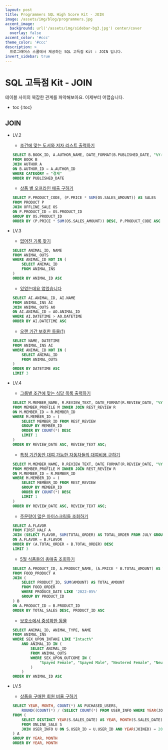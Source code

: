 ```yaml
---
layout: post
title: Programmers SQL High Score Kit - JOIN
image: /assets/img/blog/programmers.jpg
accent_image: 
  background: url('/assets/img/sidebar-bg3.jpg') center/cover
  overlay: false
accent_color: '#ccc'
theme_color: '#ccc'
description: >
  프로그래머스 스쿨에서 제공하는 SQL 고득점 Kit : JOIN 입니다. 
invert_sidebar: true
---
```


# SQL 고득점 Kit - JOIN

테이블 사이의 복잡한 관계를 파악해보아요. 이제부터 어렵습니다.

* toc
{:toc}


## JOIN

- LV.2
    - [조건에 맞는 도서와 저자 리스트 출력하기](https://school.programmers.co.kr/learn/courses/30/lessons/144854)
    ```sql
    SELECT B.BOOK_ID, A.AUTHOR_NAME, DATE_FORMAT(B.PUBLISHED_DATE, "%Y-%m-%d") AS PUBLISHED_DATE
    FROM BOOK B
    JOIN AUTHOR A
    ON B.AUTHOR_ID = A.AUTHOR_ID
    WHERE CATEGORY = "경제"
    ORDER BY PUBLISHED_DATE
    ```
    - [상품 별 오프라인 매출 구하기](https://school.programmers.co.kr/learn/courses/30/lessons/131533)
    ```sql
    SELECT P.PRODUCT_CODE, (P.PRICE * SUM(OS.SALES_AMOUNT)) AS SALES
    FROM PRODUCT P
    JOIN OFFLINE_SALE OS
    ON P.PRODUCT_ID = OS.PRODUCT_ID
    GROUP BY OS.PRODUCT_ID
    ORDER BY (P.PRICE * SUM(OS.SALES_AMOUNT)) DESC, P.PRODUCT_CODE ASC
    ```
    
- LV.3
    - [없어진 기록 찾기](https://school.programmers.co.kr/learn/courses/30/lessons/59042)
    ```sql
    SELECT ANIMAL_ID, NAME
    FROM ANIMAL_OUTS
    WHERE ANIMAL_ID NOT IN (
        SELECT ANIMAL_ID
        FROM ANIMAL_INS
    )
    ORDER BY ANIMAL_ID ASC
    ```
    - [있었는데요 없었습니다](https://school.programmers.co.kr/learn/courses/30/lessons/59043)
    ```sql
    SELECT AI.ANIMAL_ID, AI.NAME
    FROM ANIMAL_INS AI
    JOIN ANIMAL_OUTS AO
    ON AI.ANIMAL_ID = AO.ANIMAL_ID
    WHERE AI.DATETIME > AO.DATETIME
    ORDER BY AI.DATETIME ASC
    ```
    - [오랜 기간 보호한 동물(1)](https://school.programmers.co.kr/learn/courses/30/lessons/59044)
    ```sql
    SELECT NAME, DATETIME
    FROM ANIMAL_INS AI
    WHERE ANIMAL_ID NOT IN (
        SELECT ANIMAL_ID
        FROM ANIMAL_OUTS
    )
    ORDER BY DATETIME ASC
    LIMIT 3
    ```

- LV.4
    - [그룹별 조건에 맞는 식당 목록 출력하기](https://school.programmers.co.kr/learn/courses/30/lessons/131124)
    ```sql
    SELECT M.MEMBER_NAME, R.REVIEW_TEXT, DATE_FORMAT(R.REVIEW_DATE, "%Y-%m-%d") AS REVIEW_DATE
    FROM MEMBER_PROFILE M INNER JOIN REST_REVIEW R
    ON M.MEMBER_ID = R.MEMBER_ID
    WHERE M.MEMBER_ID = (
        SELECT MEMBER_ID FROM REST_REVIEW
        GROUP BY MEMBER_ID
        ORDER BY COUNT(*) DESC 
        LIMIT 1
    )
    ORDER BY REVIEW_DATE ASC, REVIEW_TEXT ASC;
    ```
    - [특정 기간동안 대여 가능한 자동차들의 대여비용 구하기](https://school.programmers.co.kr/learn/courses/30/lessons/157339)
    ```sql
    SELECT M.MEMBER_NAME, R.REVIEW_TEXT, DATE_FORMAT(R.REVIEW_DATE, "%Y-%m-%d") AS REVIEW_DATE
    FROM MEMBER_PROFILE M INNER JOIN REST_REVIEW R
    ON M.MEMBER_ID = R.MEMBER_ID
    WHERE M.MEMBER_ID = (
        SELECT MEMBER_ID FROM REST_REVIEW
        GROUP BY MEMBER_ID
        ORDER BY COUNT(*) DESC 
        LIMIT 1
    )
    ORDER BY REVIEW_DATE ASC, REVIEW_TEXT ASC;
    ```
    - [주문량이 많은 아이스크림들 조회하기](https://school.programmers.co.kr/learn/courses/30/lessons/133027)
    ```sql
    SELECT A.FLAVOR
    FROM FIRST_HALF A
    JOIN (SELECT FLAVOR, SUM(TOTAL_ORDER) AS TOTAL_ORDER FROM JULY GROUP BY FLAVOR) B
    ON A.FLAVOR = B.FLAVOR
    ORDER BY (A.TOTAL_ORDER + B.TOTAL_ORDER) DESC
    LIMIT 3
    ```
    - [5월 식품들의 총매출 조회하기](https://school.programmers.co.kr/learn/courses/30/lessons/131117)
    ```sql
    SELECT A.PRODUCT_ID, A.PRODUCT_NAME, (A.PRICE * B.TOTAL_AMOUNT) AS TOTAL_SALES
    FROM FOOD_PRODUCT A
    JOIN (
        SELECT PRODUCT_ID, SUM(AMOUNT) AS TOTAL_AMOUNT
        FROM FOOD_ORDER
        WHERE PRODUCE_DATE LIKE '2022-05%'
        GROUP BY PRODUCT_ID
    ) B
    ON A.PRODUCT_ID = B.PRODUCT_ID
    ORDER BY TOTAL_SALES DESC, PRODUCT_ID ASC
    ```
    - [보호소에서 중성화한 동물](https://school.programmers.co.kr/learn/courses/30/lessons/59045)
    ```sql
    SELECT ANIMAL_ID, ANIMAL_TYPE, NAME
    FROM ANIMAL_INS
    WHERE SEX_UPON_INTAKE LIKE "Intact%"
        AND ANIMAL_ID IN (
            SELECT ANIMAL_ID
            FROM ANIMAL_OUTS
            WHERE SEX_UPON_OUTCOME IN (
                "Spayed Female", "Spayed Male", "Neutered Female", "Neutered Male"
            )
        )
    ORDER BY ANIMAL_ID ASC
    ```

- LV.5
    - [상품을 구매한 회원 비율 구하기](https://school.programmers.co.kr/learn/courses/30/lessons/131534)
    ```sql
    SELECT YEAR, MONTH, COUNT(*) AS PUCHASED_USERS,
        ROUND((COUNT(*) / (SELECT COUNT(*) FROM USER_INFO WHERE YEAR(JOINED) = 2021)), 1) AS PUCHASED_RATIO
    FROM (
        SELECT DISTINCT YEAR(S.SALES_DATE) AS YEAR, MONTH(S.SALES_DATE) AS MONTH, U.USER_ID
        FROM ONLINE_SALE S
        JOIN USER_INFO U ON S.USER_ID = U.USER_ID AND YEAR(JOINED) = 2021
    ) A
    GROUP BY YEAR, MONTH
    ORDER BY YEAR, MONTH
    ```    
